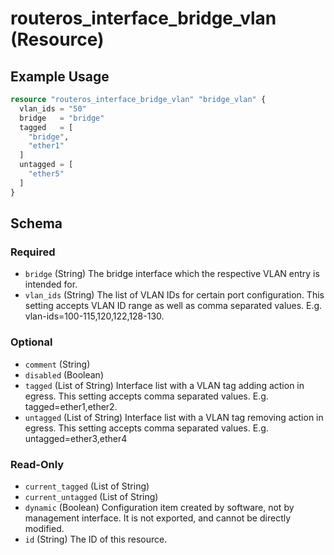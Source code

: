 # routeros_interface_bridge_vlan (Resource)


## Example Usage
```terraform
resource "routeros_interface_bridge_vlan" "bridge_vlan" {
  vlan_ids = "50"
  bridge   = "bridge"
  tagged   = [
    "bridge",
    "ether1"
  ]
  untagged = [
    "ether5"
  ]
}
```

<!-- schema generated by tfplugindocs -->
## Schema

### Required

- `bridge` (String) The bridge interface which the respective VLAN entry is intended for.
- `vlan_ids` (String) The list of VLAN IDs for certain port configuration. This setting accepts VLAN ID range as well as comma separated values. E.g. vlan-ids=100-115,120,122,128-130.

### Optional

- `comment` (String)
- `disabled` (Boolean)
- `tagged` (List of String) Interface list with a VLAN tag adding action in egress. This setting accepts comma separated values. E.g. tagged=ether1,ether2.
- `untagged` (List of String) Interface list with a VLAN tag removing action in egress. This setting accepts comma separated values. E.g. untagged=ether3,ether4

### Read-Only

- `current_tagged` (List of String)
- `current_untagged` (List of String)
- `dynamic` (Boolean) Configuration item created by software, not by management interface. It is not exported, and cannot be directly modified.
- `id` (String) The ID of this resource.


